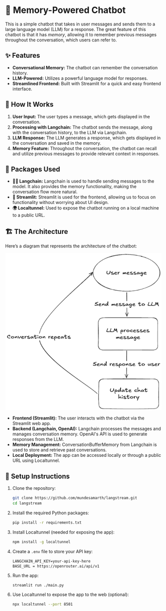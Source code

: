 # 🧠 Memory-Powered Chatbot

This is a simple chatbot that takes in user messages and sends them to a large language model (LLM) for a response. The great feature of this chatbot is that it has *memory*, allowing it to remember previous messages throughout the conversation, which users can refer to.

## ✨ Features

- **Conversational Memory:** The chatbot can remember the conversation history.
- **LLM-Powered:** Utilizes a powerful language model for responses.
- **Streamlined Frontend:** Built with Streamlit for a quick and easy frontend interface.

## 🚀 How It Works

1. **User Input:** The user types a message, which gets displayed in the conversation.
2. **Processing with Langchain:** The chatbot sends the message, along with the conversation history, to the LLM via Langchain.
3. **LLM Response:** The LLM generates a response, which gets displayed in the conversation and saved in the memory.
4. **Memory Feature:** Throughout the conversation, the chatbot can recall and utilize previous messages to provide relevant context in responses.

## 🧰 Packages Used

- **🦜🔗 Langchain:** Langchain is used to handle sending messages to the model. It also provides the memory functionality, making the conversation flow more natural.
- **🤖 Streamlit:** Streamlit is used for the frontend, allowing us to focus on functionality without worrying about UI design.
- **🌍 Localtunnel:** Used to expose the chatbot running on a local machine to a public URL.

## 🏗️ The Architecture

Here’s a diagram that represents the architecture of the chatbot:

![Architecture Diagram](assets/Architecture.png)


- **Frontend (Streamlit):** The user interacts with the chatbot via the Streamlit web app.
- **Backend (Langchain, OpenAI):** Langchain processes the messages and manages conversation memory. OpenAI's API is used to generate responses from the LLM.
- **Memory Management:** ConversationBufferMemory from Langchain is used to store and retrieve past conversations.
- **Local Deployment:** The app can be accessed locally or through a public URL using Localtunnel.

## 🔧 Setup Instructions

1. Clone the repository:
    ```bash
    git clone https://github.com/mundesamarth/langstream.git
    cd langstream
    ```

2. Install the required Python packages:
    ```bash
    pip install -r requirements.txt
    ```

3. Install Localtunnel (needed for exposing the app):
    ```bash
    npm install -g localtunnel
    ```

4. Create a `.env` file to store your API key:
    ```
    LANGCHAIN_API_KEY=your-api-key-here
    BASE_URL = https://openrouter.ai/api/v1
    ```

5. Run the app:
    ```bash
    streamlit run ./main.py   
    ```

6. Use Localtunnel to expose the app to the web (optional):
    ```bash
    npx localtunnel --port 8501
    ```
